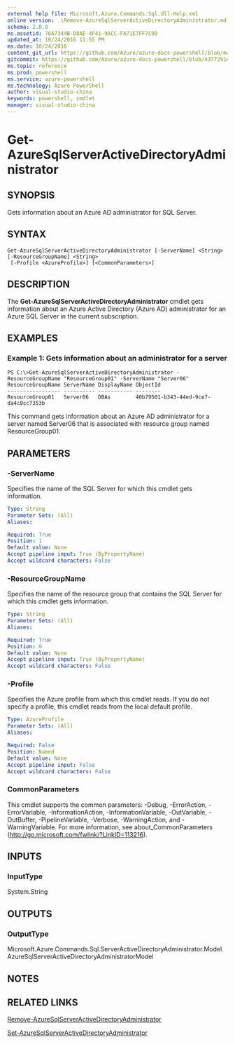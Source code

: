 ```yaml
---
external help file: Microsoft.Azure.Commands.Sql.dll-Help.xml
online version: .\Remove-AzureSqlServerActiveDirectoryAdministrator.md
schema: 2.0.0
ms.assetid: 76A7344B-D8AE-4F41-9ACC-FA71E7FF7C90
updated_at: 10/24/2016 11:55 PM
ms.date: 10/24/2016
content_git_url: https://github.com/Azure/azure-docs-powershell/blob/master/azureps-cmdlets-docs/ResourceManager/AzureRM.Sql/v0.9.8/Get-AzureSqlServerActiveDirectoryAdministrator.md
gitcommit: https://github.com/Azure/azure-docs-powershell/blob/4377291ee360e58e2c1c5d644155daf6a0279055/azureps-cmdlets-docs/ResourceManager/AzureRM.Sql/v0.9.8/Get-AzureSqlServerActiveDirectoryAdministrator.md
ms.topic: reference
ms.prod: powershell
ms.service: azure-powershell
ms.technology: Azure PowerShell
author: visual-studio-china
keywords: powershell, cmdlet
manager: visual-studio-china
---
```


# Get-AzureSqlServerActiveDirectoryAdministrator

## SYNOPSIS
Gets information about an Azure AD administrator for SQL Server.

## SYNTAX

```
Get-AzureSqlServerActiveDirectoryAdministrator [-ServerName] <String> [-ResourceGroupName] <String>
 [-Profile <AzureProfile>] [<CommonParameters>]
```

## DESCRIPTION
The **Get-AzureSqlServerActiveDirectoryAdministrator** cmdlet gets information about an Azure Active Directory (Azure AD) administrator for an Azure SQL Server in the current subscription.

## EXAMPLES

### Example 1: Gets information about an administrator for a server
```
PS C:\>Get-AzureSqlServerActiveDirectoryAdministrator -ResourceGroupName "ResourceGroup01" -ServerName "Server06"
ResourceGroupName ServerName DisplayName ObjectId 
----------------- ---------- ----------- -------- 
ResourceGroup01   Server06   DBAs        40b79501-b343-44ed-9ce7-da4c8cc7353b
```

This command gets information about an Azure AD administrator for a server named Server06 that is associated with resource group named ResourceGroup01.

## PARAMETERS

### -ServerName
Specifies the name of the SQL Server for which this cmdlet gets information.

```yaml
Type: String
Parameter Sets: (All)
Aliases: 

Required: True
Position: 1
Default value: None
Accept pipeline input: True (ByPropertyName)
Accept wildcard characters: False
```

### -ResourceGroupName
Specifies the name of the resource group that contains the SQL Server for which this cmdlet gets information.

```yaml
Type: String
Parameter Sets: (All)
Aliases: 

Required: True
Position: 0
Default value: None
Accept pipeline input: True (ByPropertyName)
Accept wildcard characters: False
```

### -Profile
Specifies the Azure profile from which this cmdlet reads.
If you do not specify a profile, this cmdlet reads from the local default profile.

```yaml
Type: AzureProfile
Parameter Sets: (All)
Aliases: 

Required: False
Position: Named
Default value: None
Accept pipeline input: False
Accept wildcard characters: False
```

### CommonParameters
This cmdlet supports the common parameters: -Debug, -ErrorAction, -ErrorVariable, -InformationAction, -InformationVariable, -OutVariable, -OutBuffer, -PipelineVariable, -Verbose, -WarningAction, and -WarningVariable. For more information, see about_CommonParameters (http://go.microsoft.com/fwlink/?LinkID=113216).

## INPUTS

### InputType
System.String

## OUTPUTS

### OutputType
Microsoft.Azure.Commands.Sql.ServerActiveDirectoryAdministrator.Model.AzureSqlServerActiveDirectoryAdministratorModel

## NOTES

## RELATED LINKS

[Remove-AzureSqlServerActiveDirectoryAdministrator](./Remove-AzureSqlServerActiveDirectoryAdministrator.md)

[Set-AzureSqlServerActiveDirectoryAdministrator](./Set-AzureSqlServerActiveDirectoryAdministrator.md)


